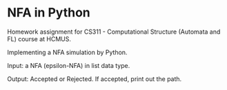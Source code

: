 # NFA in Python
Homework assignment for CS311 - Computational Structure (Automata and FL) course at HCMUS.

Implementing a NFA simulation by Python.

Input: a NFA (epsilon-NFA) in list data type.

Output: Accepted or Rejected. If accepted, print out the path.
